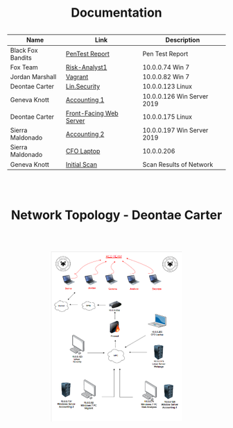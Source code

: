 <!DOCTYPE html>
<html>
<head>
</head>
<body>
    <div align="center">
        <h1>Documentation</h1>
        <table>

| Name        |Link           |Description  |
| ------------- |-------------| -----|
| Black Fox Bandits | [PenTest Report](https://github.com/Black-Fox-Bandits/Doucmentation/blob/main/401d6-Team%232-Pentest%20Report.pdf) | Pen Test Report |
| Fox Team | [Risk-Analyst1](https://github.com/Black-Fox-Bandits/Doucmentation/blob/main/10.0.0.74%20Win7%20(1).pdf) | 10.0.0.74 Win 7 |
| Jordan Marshall | [Vagrant](https://github.com/Black-Fox-Bandits/Doucmentation/blob/main/10.0.0.82%20Win7.pdf) |  10.0.0.82 Win 7 |
| Deontae Carter | [Lin.Security](https://github.com/Black-Fox-Bandits/Doucmentation/blob/main/10.0.0.123Lin.pdf) | 10.0.0.123 Linux |
| Geneva Knott | [Accounting 1](https://github.com/Black-Fox-Bandits/Doucmentation/blob/main/10.0.0.126%20WinServer.pdf) | 10.0.0.126 Win Server 2019 |
| Deontae Carter | [Front-Facing Web Server](https://github.com/Black-Fox-Bandits/Doucmentation/blob/main/10.0.0.175Lin.pdf) | 10.0.0.175 Linux |
| Sierra Maldonado | [Accounting 2](https://github.com/Black-Fox-Bandits/Doucmentation/blob/main/10.0.0.197Win%20Server.pdf) | 10.0.0.197 Win Server 2019 |
| Sierra Maldonado | [CFO Laptop](https://github.com/Black-Fox-Bandits/Doucmentation/blob/main/10.0.0.206%20Win%20Server%202019.pdf) | 10.0.0.206|
| Geneva Knott | [Initial Scan](https://github.com/Black-Fox-Bandits/Doucmentation/blob/main/Initial%20scan%20.pdf) | Scan Results of Network
</br>
</br>

# Network Topology - Deontae Carter
</br>
</br>
<p align="center"> 
<a href="https://github.com/Black-Fox-Bandits/Doucmentation/blob/main/NT.png"><img src="https://github.com/Black-Fox-Bandits/Doucmentation/blob/main/Network.png" width="60%" height="60%"/></a>
<p align="left">
   <br>
  <br>
   <br> 
   <br> 
   <br>
    <br>
     <br> 
     <br>
      <br>
       <br>
        <br>
 <br>

